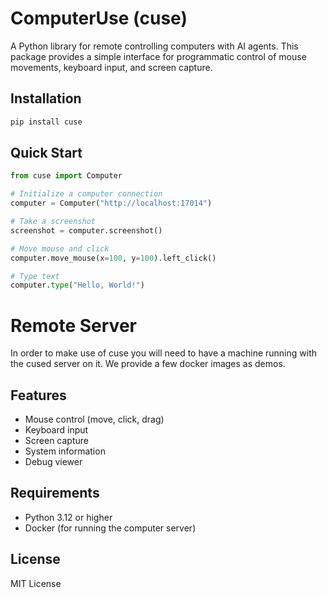 # ComputerUse (cuse)

A Python library for remote controlling computers with AI agents. This package provides a simple interface for programmatic control of mouse movements, keyboard input, and screen capture.

## Installation

```bash
pip install cuse
```

## Quick Start

```python
from cuse import Computer

# Initialize a computer connection
computer = Computer("http://localhost:17014")

# Take a screenshot
screenshot = computer.screenshot()

# Move mouse and click
computer.move_mouse(x=100, y=100).left_click()

# Type text
computer.type("Hello, World!")
```

# Remote Server

In order to make use of cuse you will need to have a machine running with the cused server on it. We provide a few docker images as demos. 

## Features

- Mouse control (move, click, drag)
- Keyboard input
- Screen capture
- System information
- Debug viewer

## Requirements

- Python 3.12 or higher
- Docker (for running the computer server)

## License

MIT License